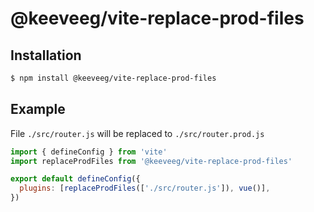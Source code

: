 # @keeveeg/vite-replace-prod-files

## Installation

```sh
$ npm install @keeveeg/vite-replace-prod-files
```

## Example

File `./src/router.js` will be replaced to `./src/router.prod.js`

```javascript
import { defineConfig } from 'vite'
import replaceProdFiles from '@keeveeg/vite-replace-prod-files'

export default defineConfig({
  plugins: [replaceProdFiles(['./src/router.js']), vue()],
})
```
